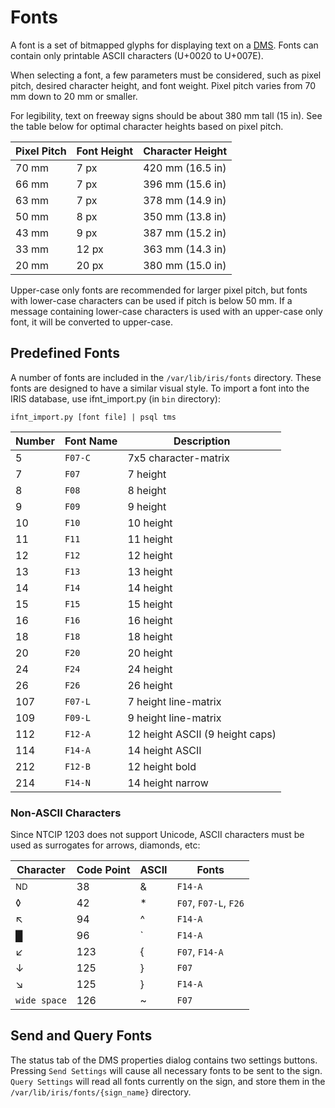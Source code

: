 # Fonts

A font is a set of bitmapped glyphs for displaying text on a [DMS].  Fonts can
contain only printable ASCII characters (U+0020 to U+007E).

When selecting a font, a few parameters must be considered, such as pixel pitch,
desired character height, and font weight.  Pixel pitch varies from 70 mm down
to 20 mm or smaller.

For legibility, text on freeway signs should be about 380 mm tall (15 in).  See
the table below for optimal character heights based on pixel pitch.

Pixel Pitch | Font Height | Character Height
------------|-------------|-----------------
70 mm       | 7 px        | 420 mm (16.5 in)
66 mm       | 7 px        | 396 mm (15.6 in)
63 mm       | 7 px        | 378 mm (14.9 in)
50 mm       | 8 px        | 350 mm (13.8 in)
43 mm       | 9 px        | 387 mm (15.2 in)
33 mm       | 12 px       | 363 mm (14.3 in)
20 mm       | 20 px       | 380 mm (15.0 in)

Upper-case only fonts are recommended for larger pixel pitch, but fonts with
lower-case characters can be used if pitch is below 50 mm.  If a message
containing lower-case characters is used with an upper-case only font, it will
be converted to upper-case.

## Predefined Fonts

A number of fonts are included in the `/var/lib/iris/fonts` directory.  These
fonts are designed to have a similar visual style.  To import a font into the
IRIS database, use ifnt_import.py (in `bin` directory):

```
ifnt_import.py [font file] | psql tms
```

Number | Font Name | Description
-------|-----------|---------------------
5      | `F07-C`   | 7x5 character-matrix
7      | `F07`     | 7 height
8      | `F08`     | 8 height
9      | `F09`     | 9 height
10     | `F10`     | 10 height
11     | `F11`     | 11 height
12     | `F12`     | 12 height
13     | `F13`     | 13 height
14     | `F14`     | 14 height
15     | `F15`     | 15 height
16     | `F16`     | 16 height
18     | `F18`     | 18 height
20     | `F20`     | 20 height
24     | `F24`     | 24 height
26     | `F26`     | 26 height
107    | `F07-L`   | 7 height line-matrix
109    | `F09-L`   | 9 height line-matrix
112    | `F12-A`   | 12 height ASCII (9 height caps)
114    | `F14-A`   | 14 height ASCII
212    | `F12-B`   | 12 height bold
214    | `F14-N`   | 14 height narrow

### Non-ASCII Characters

Since NTCIP 1203 does not support Unicode, ASCII characters must be used as
surrogates for arrows, diamonds, etc:

| Character     | Code Point | ASCII | Fonts
|---------------|------------|-------|----------------------
| <sup>ND</sup> | 38         | &     | `F14-A`
| ◊             | 42         | *     | `F07`, `F07-L`, `F26`
| ↖             | 94         | ^     | `F14-A`
| █             | 96         | \`    | `F14-A`
| ↙             | 123        | {     | `F07`, `F14-A`
| ↓             | 125        | }     | `F07`
| ↘             | 125        | }     | `F14-A`
| `wide space`  | 126        | ~     | `F07`

## Send and Query Fonts

The status tab of the DMS properties dialog contains two settings buttons.
Pressing `Send Settings` will cause all necessary fonts to be sent to the sign.
`Query Settings` will read all fonts currently on the sign, and store them in
the `/var/lib/iris/fonts/{sign_name}` directory.


[DMS]: dms.html
